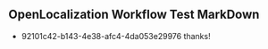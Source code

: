 ## OpenLocalization Workflow Test MarkDown
* 92101c42-b143-4e38-afc4-4da053e29976 thanks!

<!--HONumber=Aug16_HO3-->


